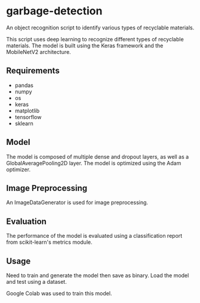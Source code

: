 # garbage-detection
An object recognition script to identify various types of recyclable materials.

This script uses deep learning to recognize different types of recyclable materials. The model is built using the Keras framework and the MobileNetV2 architecture.

## Requirements
- pandas
- numpy
- os
- keras
- matplotlib
- tensorflow
- sklearn

## Model
The model is composed of multiple dense and dropout layers, as well as a GlobalAveragePooling2D layer. The model is optimized using the Adam optimizer.

## Image Preprocessing
An ImageDataGenerator is used for image preprocessing.

## Evaluation
The performance of the model is evaluated using a classification report from scikit-learn's metrics module.

## Usage
Need to train and generate the model then save as binary. Load the model and test using a dataset.

Google Colab was used to train this model.